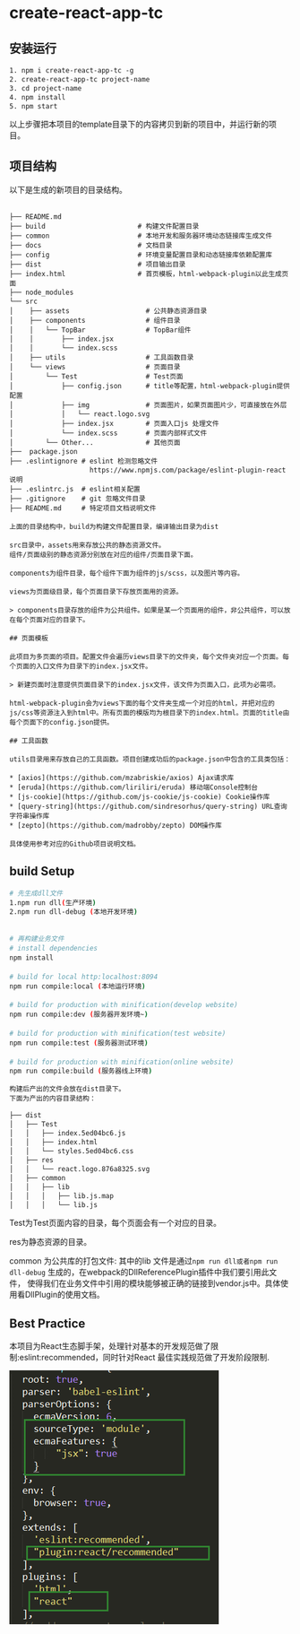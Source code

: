 # create-react-app-tc

## 安装运行

```
1. npm i create-react-app-tc -g
2. create-react-app-tc project-name
3. cd project-name
4. npm install
5. npm start
```

以上步骤把本项目的template目录下的内容拷贝到新的项目中，并运行新的项目。

## 项目结构

以下是生成的新项目的目录结构。
```

├── README.md
├── build                       # 构建文件配置目录
├── common                      # 本地开发和服务器环境动态链接库生成文件
├── docs                        # 文档目录
├── config                      # 环境变量配置目录和动态链接库依赖配置库
├── dist                        # 项目输出目录
├── index.html                  # 首页模板，html-webpack-plugin以此生成页面
├── node_modules
└── src
│    ├── assets                   # 公共静态资源目录
│    ├── components               # 组件目录
│    │   └── TopBar               # TopBar组件
│    │       ├── index.jsx
│    │       └── index.scss
│    ├── utils                    # 工具函数目录
│    └── views                    # 页面目录
│        └── Test                 # Test页面
│            ├── config.json      # title等配置，html-webpack-plugin提供配置
│            ├── img              # 页面图片，如果页面图片少，可直接放在外层
│            │   └── react.logo.svg
│            ├── index.jsx        # 页面入口js 处理文件
│            └── index.scss       # 页面内部样式文件
│        └── Other...             # 其他页面
├──  package.json
├── .eslintignore # eslint 检测忽略文件
                    https://www.npmjs.com/package/eslint-plugin-react 说明
├── .eslintrc.js  # eslint相关配置
├── .gitignore    # git 忽略文件目录
├── README.md     # 特定项目文档说明文件

上面的目录结构中，build为构建文件配置目录，编译输出目录为dist

src目录中，assets用来存放公共的静态资源文件。
组件/页面级别的静态资源分别放在对应的组件/页面目录下面。

components为组件目录，每个组件下面为组件的js/scss，以及图片等内容。

views为页面级目录，每个页面目录下存放页面用的资源。

> components目录存放的组件为公共组件。如果是某一个页面用的组件，非公共组件，可以放在每个页面对应的目录下。

## 页面模板

此项目为多页面的项目。配置文件会遍历views目录下的文件夹，每个文件夹对应一个页面。每个页面的入口文件为目录下的index.jsx文件。

> 新建页面时注意提供页面目录下的index.jsx文件，该文件为页面入口，此项为必需项。

html-webpack-plugin会为views下面的每个文件夹生成一个对应的html，并把对应的js/css等资源注入到html中。所有页面的模版均为根目录下的index.html。页面的title由每个页面下的config.json提供。

## 工具函数

utils目录用来存放自己的工具函数。项目创建成功后的package.json中包含的工具类包括：

* [axios](https://github.com/mzabriskie/axios) Ajax请求库
* [eruda](https://github.com/liriliri/eruda) 移动端Console控制台
* [js-cookie](https://github.com/js-cookie/js-cookie) Cookie操作库
* [query-string](https://github.com/sindresorhus/query-string) URL查询字符串操作库
* [zepto](https://github.com/madrobby/zepto) DOM操作库

具体使用参考对应的Github项目说明文档。
```

## build Setup
```bash
# 先生成dll文件
1.npm run dll(生产环境)
2.npm run dll-debug (本地开发环境)
```

``` bash

# 再构建业务文件
# install dependencies
npm install

# build for local http:localhost:8094
npm run compile:local (本地运行环境)

# build for production with minification(develop website)
npm run compile:dev (服务器开发环境~)

# build for production with minification(test website)
npm run compile:test (服务器测试环境)

# build for production with minification(online website)
npm run compile:build (服务器线上环境)

```

```
构建后产出的文件会放在dist目录下。
下面为产出的内容目录结构：
```

```
├── dist
│   ├── Test
│   │   ├── index.5ed04bc6.js
│   │   ├── index.html
│   │   └── styles.5ed04bc6.css
│   ├── res
│   │   └── react.logo.876a8325.svg
│   ├── common
│   │   ├── lib
│   │   │   ├── lib.js.map
│   │   │   └── lib.js

```
Test为Test页面内容的目录，每个页面会有一个对应的目录。

res为静态资源的目录。

common 为公共库的打包文件: 其中的lib 文件是通过```npm run dll或者npm run dll-debug``` 生成的，在webpack的DllReferencePlugin插件中我们要引用此文件，
使得我们在业务文件中引用的模块能够被正确的链接到vendor.js中。具体使用看DllPlugin的使用文档。

## Best Practice
本项目为React生态脚手架，处理针对基本的开发规范做了限制:eslint:recommended，同时针对React 最佳实践规范做了开发阶段限制.

![image](docs/eslint-plugin-react.png)